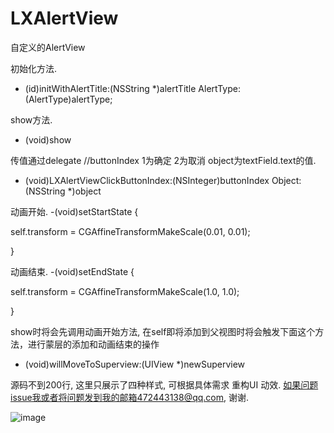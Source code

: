 # LXAlertView

自定义的AlertView


初始化方法.
- (id)initWithAlertTitle:(NSString *)alertTitle
               AlertType:(AlertType)alertType;

show方法.
- (void)show

传值通过delegate
//buttonIndex 1为确定 2为取消    object为textField.text的值.
- (void)LXAlertViewClickButtonIndex:(NSInteger)buttonIndex Object:(NSString *)object 

动画开始.
-(void)setStartState {

self.transform = CGAffineTransformMakeScale(0.01, 0.01);

}

动画结束.
-(void)setEndState {

self.transform = CGAffineTransformMakeScale(1.0, 1.0);

}

show时将会先调用动画开始方法, 在self即将添加到父视图时将会触发下面这个方法，进行蒙层的添加和动画结束的操作
- (void)willMoveToSuperview:(UIView *)newSuperview


源码不到200行, 这里只展示了四种样式, 可根据具体需求 重构UI 动效.
如果问题issue我或者将问题发到我的邮箱472443138@qq.com, 谢谢.

![image](https://github.com/liuxu0718/PSAlertView/blob/master/screenshot.gif)

